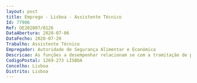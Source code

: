 ```yaml
--- 
layout: post
title: Emprego - Lisboa - Assistente Técnico
Id: 77906
Ref: OE202007/0126
DataAbertura: 2020-07-06
DataFecho: 2020-07-20
Trabalho: Assistente Técnico
Empregador: Autoridade de Segurança Alimentar e Económica
Descricao: As funções a desempenhar relacionam se com a tramitação de processos de contraordenação após a prolação de decisão e atendimento de solicitações dos operadores económicos quando estas ocorram. Pretende se do trabalhador a capacidade de gerir o processo desde a prolação da decisão até ao seu arquivamento por pagamento, recurso ou execução.Em plena era digital, todas as fases processuais são efetuadas numa base de dados devidamente preparada para o efeito.
CodigoPostal: 1269-273 LISBOA
Concelho: Lisboa
Distrito: Lisboa
--- 
```

